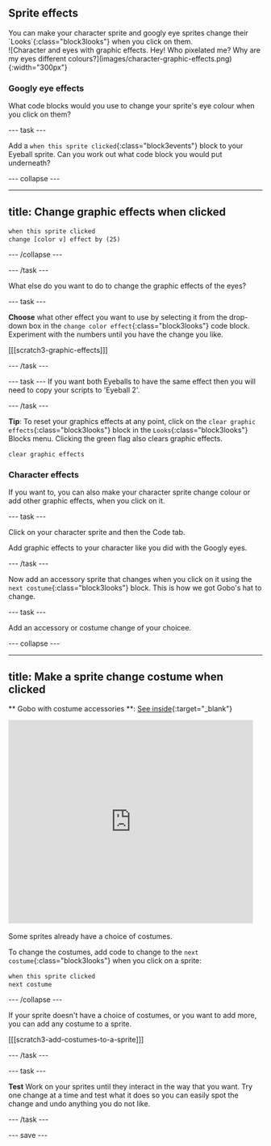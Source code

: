 ## Sprite effects

<div style="display: flex; flex-wrap: wrap">
<div style="flex-basis: 200px; flex-grow: 1; margin-right: 15px;">
You can make your character sprite and googly eye sprites change their `Looks`{:class="block3looks"} when you click on them. 
</div>
<div>
![Character and eyes with graphic effects. Hey! Who pixelated me? Why are my eyes different colours?](images/character-graphic-effects.png){:width="300px"}    
</div>
</div>

### Googly eye effects

What code blocks would you use to change your sprite's eye colour when you click on them?

--- task ---

Add a `when this sprite clicked`{:class="block3events"} block to your Eyeball sprite. Can you work out what code block you would put underneath?

--- collapse ---

---
title: Change graphic effects when clicked
---

```blocks3
when this sprite clicked  
change [color v] effect by (25)
```

--- /collapse ---

--- /task ---

What else do you want to do to change the graphic effects of the eyes?

--- task ---

**Choose** what other effect you want to use by selecting it from the drop-down box in the `change color effect`{:class="block3looks"} code block. Experiment with the numbers until you have the change you like.   

[[[scratch3-graphic-effects]]]

--- /task ---


--- task ---
If you want both Eyeballs to have the same effect then you will need to copy your scripts to 'Eyeball 2'.

--- /task ---

**Tip**: To reset your graphics effects at any point, click on the `clear graphic effects`{:class="block3looks"} block in the `Looks`{:class="block3looks"} Blocks menu. Clicking the green flag also clears graphic effects.

```blocks3 
clear graphic effects
```

### Character effects

If you want to, you can also make your character sprite change colour or add other graphic effects, when you click on it. 

--- task ---

Click on your character sprite and then the Code tab.

Add graphic effects to your character like you did with the Googly eyes. 

--- /task ---

Now add an accessory sprite that changes when you click on it using the `next costume`{:class="block3looks"} block. This is how we got Gobo's hat to change.

--- task ---

Add an accessory or costume change of your choicee.

--- collapse ---

---
title: Make a sprite change costume when clicked
---

** Gobo with costume accessories **: [See inside](https://scratch.mit.edu/projects/496334057/editor){:target="_blank"}
<div class="scratch-preview">
<iframe allowtransparency="true" width="485" height="402" src="https://scratch.mit.edu/projects/embed/496334057/?autostart=false" frameborder="0"></iframe>
</div>

Some sprites already have a choice of costumes.

To change the costumes, add code to change to the `next costume`{:class="block3looks"} when you click on a sprite:

```blocks3
when this sprite clicked
next costume
```

--- /collapse ---

If your sprite doesn't have a choice of costumes, or you want to add more, you can add any costume to a sprite.

[[[scratch3-add-costumes-to-a-sprite]]]

--- /task ---

--- task ---

**Test** Work on your sprites until they interact in the way that you want. Try one change at a time and test what it does so you can easily spot the change and undo anything you do not like.  

--- /task ---

--- save ---

